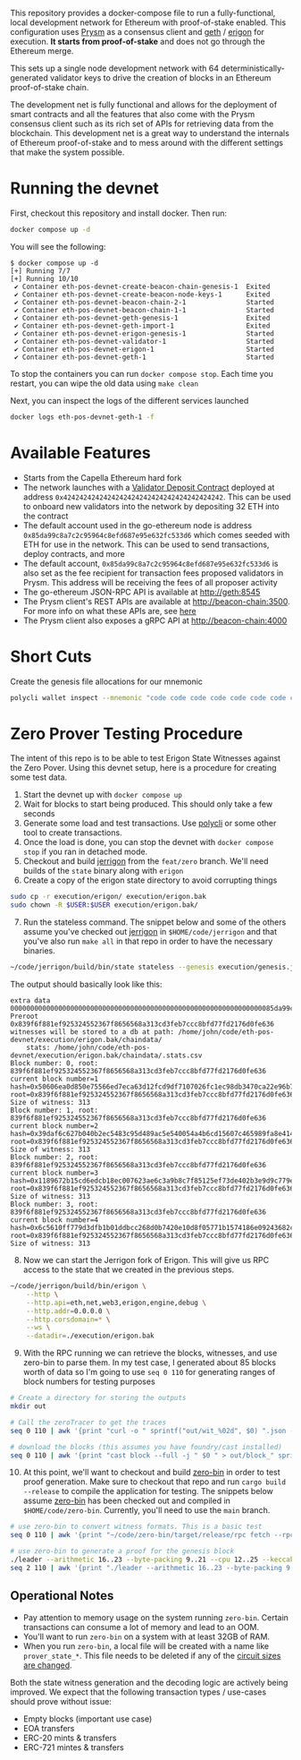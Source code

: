 This repository provides a docker-compose file to run a
fully-functional, local development network for Ethereum with
proof-of-stake enabled. This configuration uses
[Prysm](https://github.com/prysmaticlabs/prysm) as a consensus client
and [geth](https://github.com/ethereum/go-ethereum) /
[erigon](https://github.com/ledgerwatch/erigon) for execution. **It
starts from proof-of-stake** and does not go through the Ethereum merge.

This sets up a single node development network with 64
deterministically-generated validator keys to drive the creation of
blocks in an Ethereum proof-of-stake chain.

The development net is fully functional and allows for the deployment of
smart contracts and all the features that also come with the Prysm
consensus client such as its rich set of APIs for retrieving data from
the blockchain. This development net is a great way to understand the
internals of Ethereum proof-of-stake and to mess around with the
different settings that make the system possible.

# Running the devnet

First, checkout this repository and install docker. Then run:

``` bash
docker compose up -d
```

You will see the following:

``` example
$ docker compose up -d
[+] Running 7/7
[+] Running 10/10
 ✔ Container eth-pos-devnet-create-beacon-chain-genesis-1  Exited
 ✔ Container eth-pos-devnet-create-beacon-node-keys-1      Exited
 ✔ Container eth-pos-devnet-beacon-chain-2-1               Started
 ✔ Container eth-pos-devnet-beacon-chain-1-1               Started
 ✔ Container eth-pos-devnet-geth-genesis-1                 Exited
 ✔ Container eth-pos-devnet-geth-import-1                  Exited
 ✔ Container eth-pos-devnet-erigon-genesis-1               Started
 ✔ Container eth-pos-devnet-validator-1                    Started
 ✔ Container eth-pos-devnet-erigon-1                       Started
 ✔ Container eth-pos-devnet-geth-1                         Started
```

To stop the containers you can run `docker compose stop`. Each time you
restart, you can wipe the old data using `make clean`

Next, you can inspect the logs of the different services launched

``` bash
docker logs eth-pos-devnet-geth-1 -f
```

# Available Features

-   Starts from the Capella Ethereum hard fork
-   The network launches with a [Validator Deposit
    Contract](https://github.com/ethereum/consensus-specs/blob/dev/solidity_deposit_contract/deposit_contract.sol)
    deployed at address `0x4242424242424242424242424242424242424242`.
    This can be used to onboard new validators into the network by
    depositing 32 ETH into the contract
-   The default account used in the go-ethereum node is address
    `0x85da99c8a7c2c95964c8efd687e95e632fc533d6` which comes seeded with
    ETH for use in the network. This can be used to send transactions,
    deploy contracts, and more
-   The default account, `0x85da99c8a7c2c95964c8efd687e95e632fc533d6` is
    also set as the fee recipient for transaction fees proposed
    validators in Prysm. This address will be receiving the fees of all
    proposer activity
-   The go-ethereum JSON-RPC API is available at <http://geth:8545>
-   The Prysm client's REST APIs are available at
    <http://beacon-chain:3500>. For more info on what these APIs are,
    see [here](https://ethereum.github.io/beacon-APIs/)
-   The Prysm client also exposes a gRPC API at
    <http://beacon-chain:4000>

# Short Cuts

Create the genesis file allocations for our mnemonic

``` bash
polycli wallet inspect --mnemonic "code code code code code code code code code code code quality" | jq '.Addresses[] | {"key": .ETHAddress, "value": { "balance": "0x21e19e0c9bab2400000"}}' | jq -s 'from_entries'
```

# Zero Prover Testing Procedure

The intent of this repo is to be able to test Erigon State Witnesses
against the Zero Pover. Using this devnet setup, here is a procedure for
creating some test data.

1.  Start the devnet up with `docker compose up`
2.  Wait for blocks to start being produced. This should only take a few
    seconds
3.  Generate some load and test transactions. Use
    [polycli](https://github.com/maticnetwork/polygon-cli/blob/main/doc/polycli_loadtest.md)
    or some other tool to create transactions.
4.  Once the load is done, you can stop the devnet with `docker compose
      stop` if you ran in detached mode.
5.  Checkout and build
    [jerrigon](https://github.com/0xPolygonZero/erigon/tree/feat/zero) from the
    `feat/zero` branch. We'll need builds of the `state` binary along
    with `erigon`
6.  Create a copy of the erigon state directory to avoid corrupting
    things

``` bash
sudo cp -r execution/erigon/ execution/erigon.bak
sudo chown -R $USER:$USER execution/erigon.bak/
```

7.  Run the stateless command. The snippet below and some of the others
    assume you've checked out
    [jerrigon](https://github.com/0xPolygonZero/erigon/tree/feat/zero)
    in `$HOME/code/jerrigon` and that you've also run `make all` in that
    repo in order to have the necessary binaries.

``` bash
~/code/jerrigon/build/bin/state stateless --genesis execution/genesis.json --block 1 --datadir $PWD/execution/erigon.bak --witnessDbFile $PWD/execution/erigon.bak/chaindata/ --statefile $PWD/jerrigon-state --chain mainnet
```

The output should basically look like this:

``` example
extra data 000000000000000000000000000000000000000000000000000000000000000085da99c8a7c2c95964c8efd687e95e632fc533d60000000000000000000000000000000000000000000000000000000000000000000000000000000000000000000000000000000000000000000000000000000000
Preroot 0x839f6f881ef925324552367f8656568a313cd3feb7ccc8bfd77fd2176d0fe636
witnesses will be stored to a db at path: /home/john/code/eth-pos-devnet/execution/erigon.bak/chaindata/
    stats: /home/john/code/eth-pos-devnet/execution/erigon.bak/chaindata/.stats.csv
Block number: 0, root: 839f6f881ef925324552367f8656568a313cd3feb7ccc8bfd77fd2176d0fe636
current block number=1 hash=0x50606ea0d850e75566ed7eca63d12fcd9df7107026fc1ec98db3470ca22e96b7 root=0x839f6f881ef925324552367f8656568a313cd3feb7ccc8bfd77fd2176d0fe636
Size of witness: 313
Block number: 1, root: 839f6f881ef925324552367f8656568a313cd3feb7ccc8bfd77fd2176d0fe636
current block number=2 hash=0x39daf6c627b040b2ec5483c95d489ac5e540054a4b6cd15607c465989fa8e414 root=0x839f6f881ef925324552367f8656568a313cd3feb7ccc8bfd77fd2176d0fe636
Size of witness: 313
Block number: 2, root: 839f6f881ef925324552367f8656568a313cd3feb7ccc8bfd77fd2176d0fe636
current block number=3 hash=0x1189672b15cd6edcb18ec007623ae6c3a9b8c7f85125ef73de402b3e9d9c779e root=0x839f6f881ef925324552367f8656568a313cd3feb7ccc8bfd77fd2176d0fe636
Size of witness: 313
Block number: 3, root: 839f6f881ef925324552367f8656568a313cd3feb7ccc8bfd77fd2176d0fe636
current block number=4 hash=0x6c5610ff779d3dfb1b01ddbcc268d0b7420e10d8f05771b1574186e09243682c root=0x839f6f881ef925324552367f8656568a313cd3feb7ccc8bfd77fd2176d0fe636
Size of witness: 313
```

8.  Now we can start the Jerrigon fork of Erigon. This will give us RPC
    access to the state that we created in the previous steps.

``` bash
~/code/jerrigon/build/bin/erigon \
    --http \
    --http.api=eth,net,web3,erigon,engine,debug \
    --http.addr=0.0.0.0 \
    --http.corsdomain=* \
    --ws \
    --datadir=./execution/erigon.bak
```

9.  With the RPC running we can retrieve the blocks, witnesses, and use
    zero-bin to parse them. In my test case, I generated about 85 blocks
    worth of data so I'm going to use `seq 0 110` for generating ranges
    of block numbers for testing purposes

``` bash
# Create a directory for storing the outputs
mkdir out

# Call the zeroTracer to get the traces
seq 0 110 | awk '{print "curl -o " sprintf("out/wit_%02d", $0) ".json -H '"'"'Content-Type: application/json'"'"' -d '"'"'{\"method\":\"debug_traceBlockByNumber\",\"params\":[\"" sprintf("0x%X", $0) "\", {\"tracer\": \"zeroTracer\"}],\"id\":1,\"jsonrpc\":\"2.0\"}'"'"' http://127.0.0.1:8545"}' | bash

# download the blocks (this assumes you have foundry/cast installed)
seq 0 110 | awk '{print "cast block --full -j " $0 " > out/block_" sprintf("%02d", $0) ".json"}' | bash
```

10. At this point, we'll want to checkout and build
    [zero-bin](https://github.com/0xPolygonZero/zero-bin) in order to
    test proof generation. Make sure to checkout that repo and run
    `cargo build --release` to compile the application for testing. The
    snippets below assume
    [zero-bin](https://github.com/0xPolygonZero/zero-bin) has been
    checked out and compiled in `$HOME/code/zero-bin`. Currently, you'll
    need to use the `main` branch.

``` bash
# use zero-bin to convert witness formats. This is a basic test
seq 0 110 | awk '{print "~/code/zero-bin/target/release/rpc fetch --rpc-url http://127.0.0.1:8545 --block-number " $0 " > " sprintf("out/zero_%02d", $0) ".json" }' | bash

# use zero-bin to generate a proof for the genesis block
./leader --arithmetic 16..23 --byte-packing 9..21 --cpu 12..25 --keccak 14..20 --keccak-sponge 9..15 --logic 12..18 --memory 17..28 --runtime in-memory -n 1 jerigon --rpc-url http://127.0.0.1:8545 --block-number 1 --proof-output-path 1.json
seq 2 110 | awk '{print "./leader --arithmetic 16..23 --byte-packing 9..21 --cpu 12..25 --keccak 14..20 --keccak-sponge 9..15 --logic 12..18 --memory 17..28  --runtime in-memory -n 4 jerigon --rpc-url http://127.0.0.1:8545 --block-number " $1 " --proof-output-path " $1 ".json --previous-proof " ($1 - 1) ".json"}'
```

## Operational Notes

- Pay attention to memory usage on the system running
  `zero-bin`. Certain transactions can consume a lot of memory and
  lead to an OOM.
- You'll want to run `zero-bin` on a system with at least 32GB of RAM.
- When you run `zero-bin`, a local file will be created with a name
  like `prover_state_*`. This file needs to be deleted if any of the
  [circuit sizes are changed](https://github.com/0xPolygonZero/zero-bin#leader-usage).


Both the state witness generation and the decoding logic are actively
being improved. We expect that the following transaction types /
use-cases should prove without issue:

- Empty blocks (important use case)
- EOA transfers
- ERC-20 mints & transfers
- ERC-721 mintes & transfers


